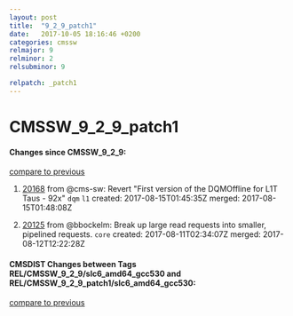 ```yaml
---
layout: post
title:  "9_2_9_patch1"
date:   2017-10-05 18:16:46 +0200
categories: cmssw
relmajor: 9
relminor: 2
relsubminor: 9

relpatch: _patch1
---
```


# CMSSW_9_2_9_patch1
#### Changes since CMSSW_9_2_9:
[compare to previous](https://github.com/cms-sw/cmssw/compare/CMSSW_9_2_9...CMSSW_9_2_9_patch1)



1. [20168](http://github.com/cms-sw/cmssw/pull/20168)  from @cms-sw: Revert "First version of the DQMOffline for L1T Taus - 92x" `dqm`  `l1`  created: 2017-08-15T01:45:35Z merged: 2017-08-15T01:48:08Z

1. [20125](http://github.com/cms-sw/cmssw/pull/20125)  from @bbockelm: Break up large read requests into smaller, pipelined requests. `core`  created: 2017-08-11T02:34:07Z merged: 2017-08-12T12:22:28Z

#### CMSDIST Changes between Tags REL/CMSSW_9_2_9/slc6_amd64_gcc530 and REL/CMSSW_9_2_9_patch1/slc6_amd64_gcc530:
[compare to previous](https://github.com/cms-sw/cmsdist/compare/REL/CMSSW_9_2_9/slc6_amd64_gcc530...REL/CMSSW_9_2_9_patch1/slc6_amd64_gcc530)


